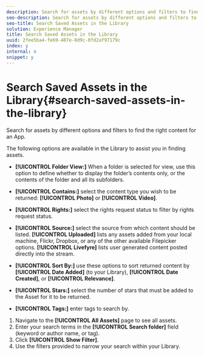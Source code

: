 ```yaml
---
description: Search for assets by different options and filters to find the right content for an App.
seo-description: Search for assets by different options and filters to find the right content for an App.
seo-title: Search Saved Assets in the Library
solution: Experience Manager
title: Search Saved Assets in the Library
uuid: 2fee5ba4-fe69-487e-8d9c-0fd2af97179c
index: y
internal: n
snippet: y
---
```


# Search Saved Assets in the Library{#search-saved-assets-in-the-library}

Search for assets by different options and filters to find the right content for an App.

The following options are available in the Library to assist you in finding assets.

* **[!UICONTROL Folder View:]** When a folder is selected for view, use this option to define whether to display the folder’s contents only, or the contents of the folder and all its subfolders.
* **[!UICONTROL Contains:]** select the content type you wish to be returned: **[!UICONTROL Photo]** or **[!UICONTROL Video]**.

* **[!UICONTROL Rights:]** select the rights request status to filter by rights request status.
* **[!UICONTROL Source:]** select the source from which content should be listed. **[!UICONTROL Uploaded]** lists any assets added from your local machine, Flickr, Dropbox, or any of the other available Filepicker options. **[!UICONTROL Livefyre]** lists user generated content posted directly into the stream.

* **[!UICONTROL Sort By:]** use these options to sort returned content by **[!UICONTROL Date Added]** (to your Library), **[!UICONTROL Date Created]**, or **[!UICONTROL Relevance]**.

* **[!UICONTROL Stars:]** select the number of stars that must be added to the Asset for it to be returned.
* **[!UICONTROL Tags:]** enter tags to search by.

1. Navigate to the **[!UICONTROL All Assets]** page to see all assets.
1. Enter your search terms in the **[!UICONTROL Search folder]** field (keyword or author name, or tag).
1. Click **[!UICONTROL Show Filter]**.
1. Use the filters provided to narrow your search within your Library.

